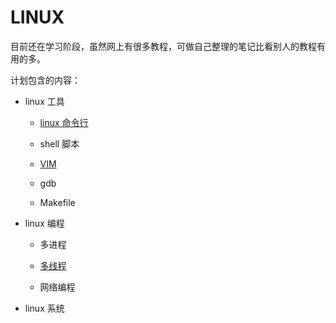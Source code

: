 # LINUX 

目前还在学习阶段，虽然网上有很多教程，可做自己整理的笔记比看别人的教程有用的多。

计划包含的内容：

- linux 工具
  - [linux 命令行](tools/command_line.md)

  - shell 脚本
  - [VIM](tools/VIM.md)
  - gdb
  - Makefile
  
- linux 编程
  - 多进程
  - [多线程](programming/multithreading.md)
  
  - 网络编程
- linux 系统